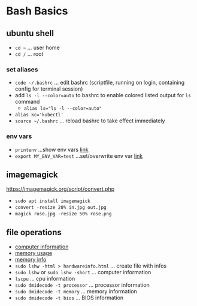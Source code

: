 # Bash Basics

## ubuntu shell

- `cd ~` ... user home
- `cd /` ... root

### set aliases

- `code ~/.bashrc` ... edit bashrc (scriptfile, running on login, containing config for terminal session)
- add `ls -l --color=auto` to bashrc to enable colored listed output for `ls` command
  - `alias ls="ls -l --color=auto"`
- `alias kc='kubectl'`
- `source ~/.bashrc` ... reload bashrc to take effect immediately

### env vars

- `printenv` ...show env vars [link](https://www3.ntu.edu.sg/home/ehchua/programming/howto/Environment_Variables.html#zz-3.1)
- `export MY_ENV_VAR=test`  ...set/overwrite env var [link](https://linuxhandbook.com/envsubst-command/)

## imagemagick

<https://imagemagick.org/script/convert.php>

- `sudo apt install imagemagick`
- `convert -resize 20% in.jpg out.jpg`
- `magick rose.jpg -resize 50% rose.png`

## file operations

- [computer information](https://www.tecmint.com/commands-to-collect-system-and-hardware-information-in-linux/#:~:text=1.,kernel%20name%20of%20your%20system.&text=To%20view%20your%20network%20hostname,the%20uname%20command%20as%20shown.)
- [memory usage](https://phoenixnap.com/kb/linux-commands-check-memory-usage#:~:text=Checking%20Memory%20Usage%20in%20Linux%20using%20the%20GUI,-Using%20a%20graphical&text=Navigate%20to%20Show%20Applications.,including%20historical%20information%20is%20displayed.)
- [memory info](https://www.cyberciti.biz/faq/linux-ram-info-command/)
- `sudo lshw -html > hardwareinfo.html` ... create file with infos
- `sudo lshw` or `sudo lshw -short` ... computer information
- `lscpu` ... cpu information
- `sudo dmidecode -t processor` ... processor information
- `sudo dmidecode -t memory` ... memory information
- `sudo dmidecode -t bios` ... BIOS information
